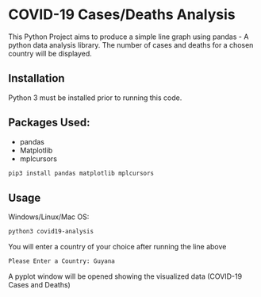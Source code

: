 # COVID-19 Cases/Deaths Analysis

This Python Project aims to produce a simple line graph using pandas - A python data analysis library.
The number of cases and deaths for a chosen country will be displayed.

## Installation
Python 3 must be installed prior to running this code.

## Packages Used:
* pandas
* Matplotlib
* mplcursors

```sh
pip3 install pandas matplotlib mplcursors
```

## Usage
Windows/Linux/Mac OS:

```sh
python3 covid19-analysis
```

You will enter a country of your choice after running the line above
```sh
Please Enter a Country: Guyana
```

A pyplot window will be opened showing the visualized data (COVID-19 Cases and Deaths)
